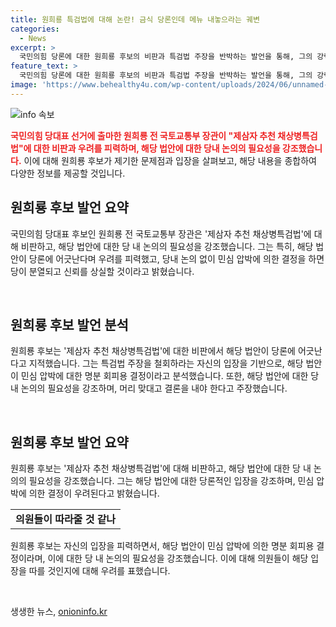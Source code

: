 ```yaml
---
title: 원희룡 특검법에 대해 논란! 금식 당론인데 메뉴 내놓으라는 궤변
categories:
  - News
excerpt: >
  국민의힘 당론에 대한 원희룡 후보의 비판과 특검법 주장을 반박하는 발언을 통해, 그의 강력한 입장을 확인할 수 있다. 그는 당론을 무시하고 대안을 요구하는 것이 부당하다며, 공수처 결론을 존중하고 정면충돌을 피하기를 주장했다. 또한, 선배들의 경험과 의견을 존중하고 토론을 통해 결론을 이끌어내는 것이 중요하다고 강조했다. 이러한 발언으로 인해 정치적 갈등의 공방과 당 내 분열을 회피하려는 노력을 보여, 당대표 선거에 참여하는 원희룡 후보의 결연한 의지가 엿보이는 것으로 보인다.
feature_text: >
  국민의힘 당론에 대한 원희룡 후보의 비판과 특검법 주장을 반박하는 발언을 통해, 그의 강력한 입장을 확인할 수 있다. 그는 당론을 무시하고 대안을 요구하는 것이 부당하다며, 공수처 결론을 존중하고 정면충돌을 피하기를 주장했다. 또한, 선배들의 경험과 의견을 존중하고 토론을 통해 결론을 이끌어내는 것이 중요하다고 강조했다. 이러한 발언으로 인해 정치적 갈등의 공방과 당 내 분열을 회피하려는 노력을 보여, 당대표 선거에 참여하는 원희룡 후보의 결연한 의지가 엿보이는 것으로 보인다.
image: 'https://www.behealthy4u.com/wp-content/uploads/2024/06/unnamed-file.png'
---
```


<p><img src="https://www.behealthy4u.com/wp-content/uploads/2024/06/unnamed-file.png" alt="info 속보" /></p>

<p><b><span style="color: #ee2323;">국민의힘 당대표 선거에 출마한 원희룡 전 국토교통부 장관이 "제삼자 추천 채상병특검법"에 대한 비판과 우려를 피력하며, 해당 법안에 대한 당내 논의의 필요성을 강조했습니다.</span></b> 이에 대해 원희룡 후보가 제기한 문제점과 입장을 살펴보고, 해당 내용을 종합하여 다양한 정보를 제공할 것입니다. </p>

<h2 data-ke-size="size26">원희룡 후보 발언 요약</h2>

<p>국민의힘 당대표 후보인 원희룡 전 국토교통부 장관은 '제삼자 추천 채상병특검법'에 대해 비판하고, 해당 법안에 대한 당 내 논의의 필요성을 강조했습니다. 그는 특히, 해당 법안이 당론에 어긋난다며 우려를 피력했고, 당내 논의 없이 민심 압박에 의한 결정을 하면 당이 분열되고 신뢰를 상실할 것이라고 밝혔습니다.</p>

<p data-ke-size="size16">&nbsp;</p>

<h2 data-ke-size="size26">원희룡 후보 발언 분석</h2>

<p>원희룡 후보는 '제삼자 추천 채상병특검법'에 대한 비판에서 해당 법안이 당론에 어긋난다고 지적했습니다. 그는 특검법 주장을 철회하라는 자신의 입장을 기반으로, 해당 법안이 민심 압박에 대한 명분 회피용 결정이라고 분석했습니다. 또한, 해당 법안에 대한 당내 논의의 필요성을 강조하며, 머리 맞대고 결론을 내야 한다고 주장했습니다.</p>

<p data-ke-size="size16">&nbsp;</p>

<h2 data-ke-size="size26">원희룡 후보 발언 요약</h2>

<p>원희룡 후보는 '제삼자 추천 채상병특검법'에 대해 비판하고, 해당 법안에 대한 당 내 논의의 필요성을 강조했습니다. 그는 해당 법안에 대한 당론적인 입장을 강조하며, 민심 압박에 의한 결정이 우려된다고 밝혔습니다.</p>

<table>
    <tbody>
        <tr>
            <td style="text-align: center; height: 17px;"><b>의원들이 따라줄 것 같나</b></td>
        </tr>
    </tbody>
</table>

<p>원희룡 후보는 자신의 입장을 피력하면서, 해당 법안이 민심 압박에 의한 명분 회피용 결정이라며, 이에 대한 당 내 논의의 필요성을 강조했습니다. 이에 대해 의원들이 해당 입장을 따를 것인지에 대해 우려를 표했습니다.</p>

<p data-ke-size="size16">&nbsp;</p>
생생한 뉴스, <a href="https://onioninfo.kr" rel="dofollow">onioninfo.kr</a>


